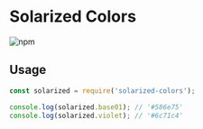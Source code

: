 # Solarized Colors
![npm](https://img.shields.io/npm/v/solarized-colors)

## Usage

```javascript
const solarized = require('solarized-colors');
```  

```javascript
console.log(solarized.base01); // '#586e75'
console.log(solarized.violet); // '#6c71c4'
```
